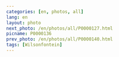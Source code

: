 ```yaml
---
categories: [en, photos, all]
lang: en
layout: photo
next_photo: /en/photos/all/P0000127.html
picname: P0000136
prev_photo: /en/photos/all/P0000140.html
tags: [Wilsonfontein]
---
```

